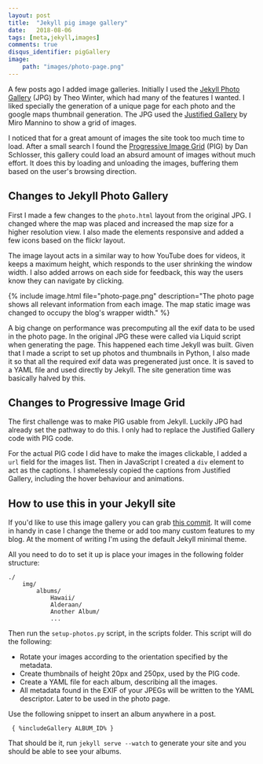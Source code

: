 ```yaml
---
layout: post
title:  "Jekyll pig image gallery"
date:   2018-08-06
tags: [meta,jekyll,images]
comments: true
disqus_identifier: pigGallery
image:
    path: "images/photo-page.png"
---
```


A few posts ago I added image galleries. Initially I used the [Jekyll Photo Gallery](https://github.com/aerobless/jekyll-photo-gallery) (JPG) by Theo Winter, which had many of the features I wanted. I liked specially the generation of a unique page for each photo and the google maps thumbnail generation. The JPG used the [Justified Gallery](http://miromannino.github.io/Justified-Gallery/) by Miro Mannino to show a grid of images.

I noticed that for a great amount of images the site took too much time to load. After a small search I found the [Progressive Image Grid](https://github.com/schlosser/pig.js) (PIG) by Dan Schlosser, this gallery could load an absurd amount of images without much effort. It does this by loading and unloading the images, buffering them based on the user's browsing direction.

## Changes to Jekyll Photo Gallery

First I made a few changes to the `photo.html` layout from the original JPG. I changed where the map was placed and increased the map size for a higher resolution view. I also made the elements responsive and added a few icons based on the flickr layout.

The image layout acts in a similar way to how YouTube does for videos, it keeps a maximum height, which responds to the user shrinking the window width. I also added arrows on each side for feedback, this way the users know they can navigate by clicking.

{% include image.html file="photo-page.png" description="The photo page shows all relevant information from each image. The map static image was changed to occupy the blog's wrapper width." %}

A big change on performance was precomputing all the exif data to be used in the photo page. In the original JPG these were called via Liquid script when generating the page. This happened each time Jekyll was built. Given that I made a script to set up photos and thumbnails in Python, I also made it so that all the required exif data was pregenerated just once. It is saved to a YAML file and used directly by Jekyll. The site generation time was basically halved by this.

## Changes to Progressive Image Grid

The first challenge was to make PIG usable from Jekyll. Luckily JPG had already set the pathway to do this. I only had to replace the Justified Gallery code with PIG code.

For the actual PIG code I did have to make the images clickable, I added a `url` field for the images list. Then in JavaScript I created a `div` element to act as the captions. I shamelessly copied the captions from Justified Gallery, including the hover behaviour and animations.

## How to use this in your Jekyll site

If you'd like to use this image gallery you can grab [this commit](https://github.com/chuckleplant/blog/tree/pig-gallery). It will come in handy in case I change the theme or add too many custom features to my blog. At the moment of writing I'm using the default Jekyll minimal theme.

All you need to do to set it up is place your images in the following folder structure:

~~~ 
./
    img/
        albums/
            Hawaii/
            Alderaan/
            Another Album/
            ...
~~~

Then run the `setup-photos.py` script, in the scripts folder. This script will do the following:

* Rotate your images according to the orientation specified by the metadata.
* Create thumbnails of height 20px and 250px, used by the PIG code.
* Create a YAML file for each album, describing all the images.
* All metadata found in the EXIF of your JPEGs will be written to the YAML descriptor. Later to be used in the photo page.

Use the following snippet to insert an album anywhere in a post.

~~~
 { %includeGallery ALBUM_ID% }
~~~

That should be it, run `jekyll serve --watch` to generate your site and you should be able to see your albums.




